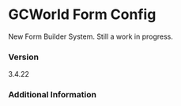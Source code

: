 # GCWorld Form Config

New Form Builder System.  Still a work in progress.




### Version
3.4.22

### Additional Information
